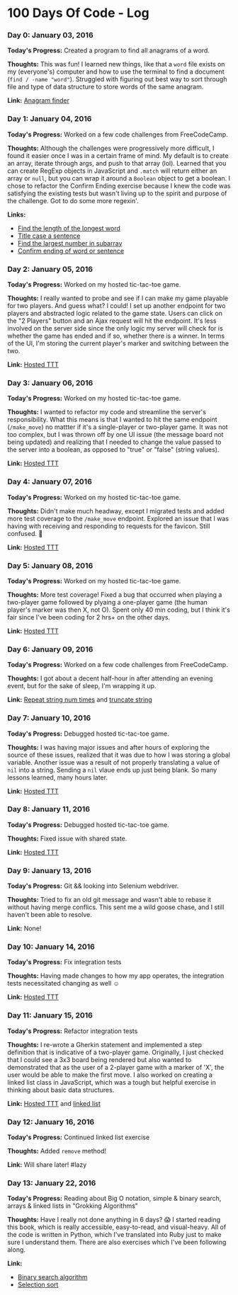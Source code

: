 # 100 Days Of Code - Log

### Day 0: January 03, 2016

**Today's Progress:** Created a program to find all anagrams of a word.

**Thoughts:** This was fun! I learned new things, like that a `word` file exists on my (everyone's) computer and how to use the terminal to find a document (`find / -name "word"`). Struggled with figuring out best way to sort through file and type of data structure to store words of the same anagram.

**Link:** [Anagram finder](https://gist.github.com/malinatran/40ace5a3286693105bb59248ea381f43)

### Day 1: January 04, 2016

**Today's Progress:** Worked on a few code challenges from FreeCodeCamp.

**Thoughts:** Although the challenges were progressively more difficult, I found it easier once I was in a certain frame of mind. My default is to create an array, iterate through args, and push to that array (lol). Learned that you can create RegExp objects in JavaScript and `.match` will return either an array or `null`, but you can wrap it around a `Boolean` object to get a boolean. I chose to refactor the Confirm Ending exercise because I knew the code was satisfying the existing tests but wasn't living up to the spirit and purpose of the challenge. Got to do some more regexin'.

**Links:** 
- [Find the length of the longest word](https://gist.github.com/malinatran/d77cb690f84c32cfe06991772c5d850e)
- [Title case a sentence](https://gist.github.com/malinatran/2becb9579f4e5dfbfa3bed30e0e2f0ce)
- [Find the largest number in subarray](https://gist.github.com/malinatran/49630c40fbd2ac405960b70b7bbb314c)
- [Confirm ending of word or sentence](https://gist.github.com/malinatran/cdaccd2f9b4a40a1db993e4efa190a24)

### Day 2: January 05, 2016

**Today's Progress:** Worked on my hosted tic-tac-toe game.

**Thoughts:** I really wanted to probe and see if I can make my game playable for two players. And guess what? I could! I set up another endpoint for two players and abstracted logic related to the game state. Users can click on the "2 Players" button and an Ajax request will hit the endpoint. It's less involved on the server side since the only logic my server will check for is whether the game has ended and if so, whether there is a winner. In terms of the UI, I'm storing the current player's marker and switching between the two.

**Link:** [Hosted TTT](https://github.com/malinatran/tic-tac-toe-x-web-server)

### Day 3: January 06, 2016

**Today's Progress:** Worked on my hosted tic-tac-toe game.

**Thoughts:** I wanted to refactor my code and streamline the server's responsibility. What this means is that I wanted to hit the same endpoint (`/make_move`) no mattter if it's a single-player or two-player game. It was not too complex, but I was thrown off by one UI issue (the message board not being updated) and realizing that I needed to change the value passed to the server into a boolean, as opposed to "true" or "false" (string values).

**Link:** [Hosted TTT](https://github.com/malinatran/tic-tac-toe-x-web-server)

### Day 4: January 07, 2016

**Today's Progress:** Worked on my hosted tic-tac-toe game.

**Thoughts:** Didn't make much headway, except I migrated tests and added more test coverage to the `/make_move` endpoint. Explored an issue that I was having with receiving and responding to requests for the favicon. Still confused. 🤔

**Link:** [Hosted TTT](https://github.com/malinatran/tic-tac-toe-x-web-server)

### Day 5: January 08, 2016

**Today's Progress:** Worked on my hosted tic-tac-toe game.

**Thoughts:** More test coverage! Fixed a bug that occurred when playing a two-player game followed by plyaing a one-player game (the human player's marker was then X, not O). Spent only 40 min coding, but I think it's fair since I've been coding for 2 hrs+ on the other days. 

**Link:** [Hosted TTT](https://github.com/malinatran/tic-tac-toe-x-web-server)

### Day 6: January 09, 2016

**Today's Progress:** Worked on a few code challenges from FreeCodeCamp.

**Thoughts:** I got about a decent half-hour in after attending an evening event, but for the sake of sleep, I'm wrapping it up.

**Link:** [Repeat string num times](https://gist.github.com/malinatran/5af72e5eb3ac2bca2a08f440188b7b25) and [truncate string](https://gist.github.com/malinatran/474753ee5f241938d955013f16463674)

### Day 7: January 10, 2016

**Today's Progress:** Debugged hosted tic-tac-toe game.

**Thoughts:** I was having major issues and after hours of exploring the source of these issues, realized that it was due to how I was storing a global variable. Another issue was a result of not properly translating a value of `nil` into a string. Sending a `nil` vlaue ends up just being blank. So many lessons learned, many hours later.

**Link:** [Hosted TTT](https://github.com/malinatran/tic-tac-toe-x-web-server)

### Day 8: January 11, 2016

**Today's Progress:** Debugged hosted tic-tac-toe game.

**Thoughts:** Fixed issue with shared state. 

**Link:** [Hosted TTT](https://github.com/malinatran/tic-tac-toe-x-web-server)

### Day 9: January 13, 2016

**Today's Progress:** Git && looking into Selenium webdriver.

**Thoughts:** Tried to fix an old git message and wasn't able to rebase it without having merge conflics. This sent me a wild goose chase, and I still haven't been able to resolve. 

**Link:** None!

### Day 10: January 14, 2016

**Today's Progress:** Fix integration tests

**Thoughts:** Having made changes to how my app operates, the integration tests necessitated changing as well ☺️

**Link:** [Hosted TTT](https://github.com/malinatran/tic-tac-toe-x-web-server)

### Day 11: January 15, 2016

**Today's Progress:** Refactor integration tests

**Thoughts:** I re-wrote a Gherkin statement and implemented a step definition that is indicative of a two-player game. Originally, I just checked that I could see a 3x3 board being rendered but also wanted to demonstrated that as the user of a 2-player game with a marker of 'X', the user would be able to make the first move. I also worked on creating a linked list class in JavaScript, which was a tough but helpful exercise in thinking about basic data structures. 

**Link:** [Hosted TTT](https://github.com/malinatran/tic-tac-toe-x-web-server) and [linked list](https://gist.github.com/malinatran/18c03114d833527d1cacf1d0b6cce4ce)

### Day 12: January 16, 2016

**Today's Progress:** Continued linked list exercise

**Thoughts:** Added `remove` method!

**Link:** Will share later! #lazy

### Day 13: January 22, 2016

**Today's Progress:** Reading about Big O notation, simple & binary search, arrays & linked lists in "Grokking Algorithms"

**Thoughts:** Have I really not done anything in 6 days? 😱 I started reading this book, which is really accessible, easy-to-read, and visual-heavy. All of the code is written in Python, which I've translated into Ruby just to make sure I understand them. There are also exercises which I've been following along.

**Link:** 
- [Binary search algorithm](https://gist.github.com/malinatran/65f56ed9d81a272c0ca58d7d7def571f)
- [Selection sort](https://gist.github.com/malinatran/68486a0c6ce5c4511ae455eeab0a0660)
